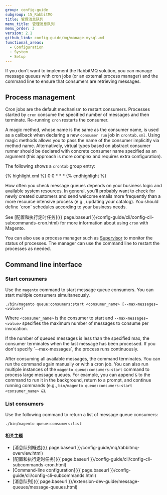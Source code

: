 ```yaml
---
group: config-guide
subgroup: 15_RabbitMQ
title: 管理消息队列
menu_title: 管理消息队列
menu_order: 3
version: 2.1
github_link: config-guide/mq/manage-mysql.md
functional_areas:
  - Configuration
  - System
  - Setup
---
```


If you don't want to implement the RabbitMQ solution, you can manage message queues with cron jobs (or an external process manager) and the command line to ensure that consumers are retrieving messages.

## Process management
Cron jobs are the default mechanism to restart consumers. Processes started by `cron` consume the specified number of messages and then terminate. Re-running `cron` restarts the consumer.

A magic method, whose name is the same as the consumer name, is used as a callback when declaring a new `consumer run` job in `crontab.xml`. Using magic methods allows you to pass the name of the consumer implicitly via method name. Alternatively, virtual types based on abstract consumer runner should be declared with concrete consumer name specified as an argument (this approach is more complex and requires extra configuration).

The following shows a `crontab` group entry:

{% highlight xml %}
<group id="default">
    <job name="consumerCustomerCreatedListener" instance="Magento\MessageQueue\Model\ConsumerRunner" method="customerCreatedListener">
        <schedule>0 0 * * *</schedule>
    </job>
</group>
{% endhighlight %}

<div class="bs-callout bs-callout-tip" id="info" markdown="1">
How often you check message queues depends on your business logic and available system resources. In general, you'll probably want to check for newly created customers and send welcome emails more frequently than a more resource intensive process (e.g., updating your catalog). You should define `cron` schedules according to your business needs.

See [配置和执行定时任务]({{ page.baseurl }}/config-guide/cli/config-cli-subcommands-cron.html) for more information about using `cron` with Magento.
</div>

You can also use a process manager such as [Supervisor](http://supervisord.org/index.html) to monitor the status of processes. The manager can use the command line to restart the processes as needed.

## Command line interface

### Start consumers
Use the `magento` command to start message queue consumers. You can start multiple consumers simultaneously.

    ./bin/magento queue:consumers:start <consumer_name> [--max-messages=<value>]

Where `<consumer_name>` is the consumer to start and `--max-messages=<value>` specifies the maximum number of messages to consume per invocation.

<div class="bs-callout bs-callout-info" id="info" markdown="1">
If the number of queued messages is less than the specified max, the consumer terminates when the last message has been processed. If you don't specify `--max-messages`, the process runs continuously.
</div>

After consuming all available messages, the command terminates. You can run the command again manually or with a cron job. You can also run multiple instances of the `magento queue:consumers:start` command to process large message queues. For example, you can append `&` to the command to run it in the background, return to a prompt, and continue running commands (e.g., `bin/magento queue:consumers:start <consumer_name> &`).

### List consumers
Use the following command to return a list of message queue consumers:

    ./bin/magento queue:consumers:list

#### 相关主题
*   [消息队列概述]({{ page.baseurl }}/config-guide/mq/rabbitmq-overview.html)
*   [配置和执行定时任务]({{ page.baseurl }}/config-guide/cli/config-cli-subcommands-cron.html)
*   [Command-line configuration]({{ page.baseurl }}/config-guide/cli/config-cli-subcommands.html)
*   [消息队列]({{ page.baseurl }}/extension-dev-guide/message-queues/message-queues.html)
